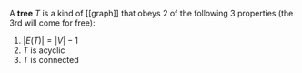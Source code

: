 A **tree** $T$ is a kind of [[graph]] that obeys 2 of the following 3 properties (the 3rd will come for free):

1. $|E(T)| = |V|-1$
2. $T$ is acyclic
3. $T$ is connected
